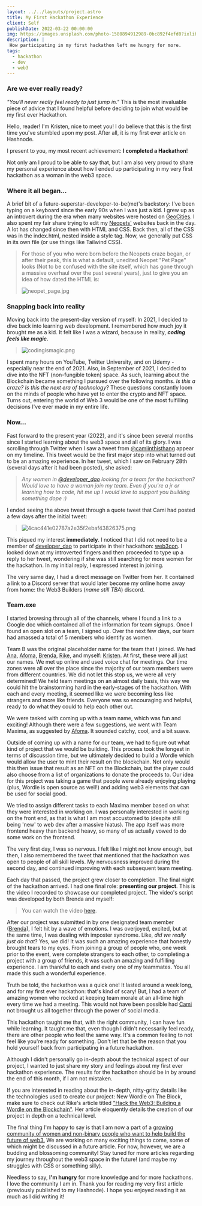 ```yaml
---
layout: ../../layouts/project.astro
title: My First Hackathon Experience
client: Self
publishDate: 2022-03-22 00:00:00
img: https://images.unsplash.com/photo-1580894912989-0bc892f4efd0?ixlib=rb-1.2.1&ixid=MnwxMjA3fDB8MHxwaG90by1wYWdlfHx8fGVufDB8fHx8&auto=format&fit=crop&w=1470&q=80
description: |
 How participating in my first hackathon left me hungry for more.
tags:
  - hackathon
  - dev
  - web3
---
```



### Are we ever really ready?

*"You'll never really feel ready to just jump in."* This is the most invaluable piece of advice that I found helpful before deciding to join what would be my first ever Hackathon. 

Hello, reader! I'm Kristen, nice to meet you! I do believe that this is the first time you've stumbled upon my post. After all, it is my first ever article on Hashnode. 

I present to you, my most recent achievement: **I completed a Hackathon**! 

Not only am I proud to be able to say that, but I am also very proud to share my personal experience about how I ended up participating in my very first hackathon as a woman in the web3 space.

### Where it all began...

A brief bit of a future-superstar-developer-to-be(me)'s backstory:
I've been typing on a keyboard since the early 90s when I was just a kid. I grew up as an introvert during the era when many websites were hosted on [GeoCities](https://en.wikipedia.org/wiki/Yahoo!_GeoCities). I also spent my fair share trying to edit my [Neopets'](https://www.neopets.com) websites back in the day. A lot has changed since then with HTML and CSS. Back then, all of the CSS was in the index.html, nested inside a style tag. Now, we generally put CSS in its own file (or use things like Tailwind CSS).

> For those of you who were born before the Neopets craze began, or after their peak, this is what a default, unedited Neopet "Pet Page" looks (Not to be confused with the site itself, which has gone through a massive overhaul over the past several years), just to give you an idea of how dated the HTML is:
> 
> ![neopet_page.jpg](https://cdn.hashnode.com/res/hashnode/image/upload/v1647915988867/_kNNJCiGx.jpg)

### Snapping back into reality
Moving back into the present-day version of myself: In 2021, I decided to dive back into learning web development. I remembered how much joy it brought me as a kid. It felt like I was a wizard, because in reality, ***coding feels like magic***.


> ![codingismagic.png](https://cdn.hashnode.com/res/hashnode/image/upload/v1647925901958/OYJegibkv.png)

I spent many hours on YouTube, Twitter University, and on Udemy - especially near the end of 2021. Also, in September of 2021, I decided to dive into the NFT (non-fungible token) space. As such, learning about the Blockchain became something I pursued over the following months. *Is this a craze? Is this the next era of technology*? These questions constantly loom on the minds of people who have yet to enter the crypto and NFT space. Turns out, entering the world of Web 3 would be one of the most fulfilling decisions I've ever made in my entire life.

### Now...
Fast forward to the present year (2022), and it's since been several months since I started learning about the web3 space and all of its glory. I was scrolling through Twitter when I saw a tweet from [@camiinthisthang](https://www.twitter.com/camiinthisthang) appear on my timeline. This tweet would be the first major step into what turned out to be an amazing experience. In her tweet, which I saw on February 28th (several days after it had been posted), she asked:

> *Any women in [@developer_dao](https://twitter.com/developer_dao) looking for a team for the hackathon? Would love to have a woman join my team. Even if you're a jr or learning how to code, hit me up I would love to support you building something dope :)*

I ended seeing the above tweet through a quote tweet that Cami had posted a few days after the initial tweet:

> ![4cac441e02787a2e35f2ebaf43826375.png](https://cdn.hashnode.com/res/hashnode/image/upload/v1647917450629/8hBPbD6H9.png)

This piqued my interest **immediately**. I noticed that I did not need to be a member of [developer_dao](https://twitter.com/developer_dao)  to participate in their hackathon: [web3con](https://www.web3con.dev/). I looked down at my introverted fingers and then proceeded to type up a reply to her tweet, wondering if she was still searching for more women for the hackathon. In my initial reply, I expressed interest in joining.

The very same day, I had a direct message on Twitter from her. It contained a link to a Discord server that would later become my online home away from home: the Web3 Builders (*name still TBA*) discord. 

### Team.exe
I started browsing through all of the channels, where I found a link to a Google doc which contained all of the information for team signups. Once I found an open slot on a team, I signed up. Over the next few days, our team had amassed a total of 5 members who identify as women. 

Team B was the original placeholder name for the team that I joined. We had [Ana](https://github.com/mspuz), [Afoma](https://github.com/Afoma), [Brenda](https://github.com/mejia-b), [Rike](https://github.com/gitfrosh), and myself: [Kristen](https://github.com/cuddleofdeath). At first, these were all just our names. We met up online and used voice chat for meetings. Our time zones were all over the place since the majority of our team members were from different countries. We did not let this stop us, we were all very determined! We held team meetings on an almost daily basis, this way we could hit the brainstorming hard in the early-stages of the hackathon. With each and every meeting, it seemed like we were becoming less like strangers and more like friends. Everyone was so encouraging and helpful, ready to do what they could to help each other out. 

We were tasked with coming up with a team name, which was fun and exciting! Although there were a few suggestions, we went with Team Maxima, as suggested by [Afoma](https://github.com/Afoma). It sounded catchy, cool, and a bit suave. 

Outside of coming up with a name for our team, we had to figure out what kind of project that we would be building. This process took the longest in terms of discussion time, but we ultimately decided to build a Wordle which would allow the user to mint their result on the blockchain. Not only would this then issue that result as an NFT on the Blockchain, but the player could also choose from a list of organizations to donate the proceeds to. Our idea for this project was taking a game that people were already enjoying playing (plus, Wordle is open source as well!) and adding web3 elements that can be used for social good.

We tried to assign different tasks to each Maxima member based on what they were interested in working on. I was personally interested in working on the front end, as that is what I am most accustomed to (despite still being 'new' to web dev after a massive hiatus). The app itself was more frontend heavy than backend heavy, so many of us actually vowed to do some work on the frontend. 

The very first day, I was so nervous. I felt like I might not know enough, but then, I also remembered the tweet that mentioned that the hackathon was open to people of all skill levels. My nervousness improved during the second day, and continued improving with each subsequent team meeting. 

Each day that passed, the project grew closer to completion. The final night of the hackathon arrived. I had one final role: **presenting our project**. This is the video I recorded to showcase our completed project. The video's script was developed by both Brenda and myself:

> You can watch the video [here](https://www.youtube.com/watch?v=m7j8iP6tyLc).

After our project was submitted in by one designated team member ([Brenda](https://github.com/mejia-b)), I felt hit by a wave of emotions. I was overjoyed, excited, but at the same time, I was dealing with imposter syndrome. Like, *did we really just do that*? Yes, we did! It was such an amazing experience that honestly brought tears to my eyes. From joining a group of people who, one week prior to the event, were complete strangers to each other, to completing a project with a group of friends, it was such an amazing and fulfilling experience. I am thankful to each and every one of my teammates. You all made this such a wonderful experience.

Truth be told, the hackathon was a quick one! It lasted around a week long, and for my first ever hackathon: that's kind of scary! But, I had a team of amazing women who rocked at keeping team morale at an all-time high every time we had a meeting. This would not have been possible had [Cami](https://www.twitter.com/camiinthisthang)  not brought us all together through the power of social media. 

This hackathon taught me that, with the right community, I can have fun while learning. It taught me that, even though I didn't necessarily feel ready, there are other people who feel the same way. It's a common feeling to not feel like you're ready for something. Don't let that be the reason that you hold yourself back from participating in a future hackathon. 

Although I didn't personally go in-depth about the technical aspect of our project, I wanted to just share my story and feelings about my first ever hackathon experience. The results for the hackathon should be in by around the end of this month, if I am not mistaken.

If you are interested in reading about the in-depth, nitty-gritty details like the technologies used to create our project: New Wordle on The Block, make sure to check out Rike's article titled ["Hack the Web3: Building a Wordle on the Blockchain"](https://rike.dev/2022/19/03/hack-the-web3-building-a-wordle-on-the-blockchain/). Her article eloquently details the creation of our project in depth on a technical level. 

The final thing I'm happy to say is that I am now a part of a [growing community of women and non-binary people who want to help build the future of web3.](https://twitter.com/womenbuildweb3) We are working on many exciting things to come, some of which might be discussed in a future article. For now, however, we are a budding and blossoming community! Stay tuned for more articles regarding my journey throughout the web3 space in the future! (and maybe my struggles with CSS or something silly).

Needless to say, **I'm hungry** for more knowledge and for more hackathons. I love the community I am in. Thank you for reading my very first article (previously published to my Hashnode). I hope you enjoyed reading it as much as I did writing it! 